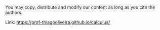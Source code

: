 You may copy, distribute and modify our content as long as you cite the authors.

Link: https://prof-thiagooliveira.github.io/calculus/
